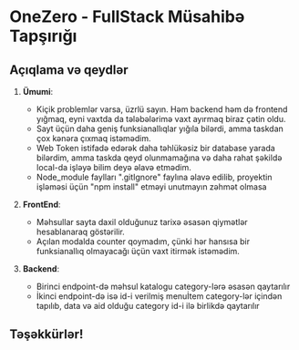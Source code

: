# OneZero - FullStack Müsahibə Tapşırığı

## Açıqlama və qeydlər

1. **Ümumi**:

   - Kiçik problemlər varsa, üzrlü sayın. Həm backend həm də frontend yığmaq, eyni vaxtda da tələbələrimə vaxt ayırmaq biraz çətin oldu.
   - Sayt üçün daha geniş funksianallıqlar yığıla bilərdi, amma taskdan çox kənəra çıxmaq istəmədim.
   - Web Token istifadə edərək daha təhlükəsiz bir database yarada bilərdim, amma taskda qeyd olunmamağına və daha rahat şəkildə local-da işləyə       bilim deyə əlavə etmədim.
   - Node_module faylları ".gitIgnore" faylına əlavə edilib, proyektin işləməsi üçün "npm install" etməyi unutmayın zəhmət olmasa 

2. **FrontEnd**:
   - Məhsullar sayta daxil olduğunuz tarixə əsasən qiymətlər hesablanaraq göstərilir.
   - Açılan modalda counter qoymadım, çünki hər hansısa bir funksianallıq olmayacağı üçün vaxt itirmək istəmədim.

1. **Backend**:
    - Birinci endpoint-də məhsul katalogu category-lərə əsasən qaytarılır
    - İkinci endpoint-də isə id-i verilmiş menuİtem category-lər içindən tapılıb, data və aid olduğu category id-i ilə birlikdə qaytarılır

## Təşəkkürlər!

